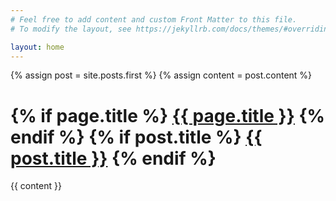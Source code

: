 ```yaml
---
# Feel free to add content and custom Front Matter to this file.
# To modify the layout, see https://jekyllrb.com/docs/themes/#overriding-theme-defaults

layout: home
---
```

<div class="blog-index">  
    {% assign post = site.posts.first %}
    {% assign content = post.content %}
    <h1 class="entry-title">
        {% if page.title %}
        <a href="{{ root_url }}{{ page.url }}">{{ page.title }}</a>
            {% endif %}
            {% if post.title %}
        <a href="{{ root_url }}{{ post.url }}">{{ post.title }}</a>
        {% endif %}
    </h1>
    <div class="entry-content">{{ content }}</div>
</div>